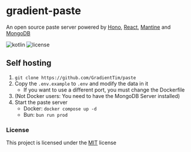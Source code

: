# gradient-paste

An open source paste server powered by [Hono](https://hono.dev), [React](https://react.dev/), [Mantine](https://mantine.dev/) and [MongoDB](https://www.mongodb.com/)

![kotlin](https://img.shields.io/badge/written%20in-TypeScript-bd13d4?style=for-the-badge)
![license](https://img.shields.io/badge/license-MIT-bd13d4?style=for-the-badge)

## Self hosting

1. `git clone https://github.com/GradientTim/paste`
2. Copy the `.env.example` to `.env` and modify the data in it
   - If you want to use a different port, you must change the Dockerfile
3. (Not Docker users: You need to have the MongoDB Server installed)
4. Start the paste server
   - Docker: `docker compose up -d`
   - Bun: `bun run prod`

### License

This project is licensed under the [MIT](./LICENSE) license